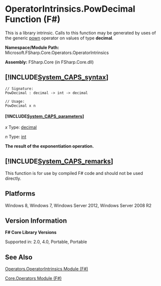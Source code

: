 # OperatorIntrinsics.PowDecimal Function (F#)

This is a library intrinsic. Calls to this function may be generated by uses of the generic [pown](http://msdn.microsoft.com/en-us/library/c6163b1d-a8f9-4a87-8704-f34d8b2918ff) operator on values of type **decimal**.

**Namespace/Module Path:** Microsoft.FSharp.Core.Operators.OperatorIntrinsics

**Assembly:** FSharp.Core (in FSharp.Core.dll)


## [!INCLUDE[System_CAPS_syntax](//System/Token/System_CAPS_syntax_md.md)]

```
// Signature:
PowDecimal : decimal -> int -> decimal

// Usage:
PowDecimal x n
```

#### [!INCLUDE[System_CAPS_parameters](//System/Token/System_CAPS_parameters_md.md)]
*x*
Type: [decimal](http://msdn.microsoft.com/en-us/library/9d557533-316c-4b5c-aed5-4d35506f6c3e)


*n*
Type: [int](http://msdn.microsoft.com/en-us/library/025d5455-3622-4ea5-9573-3ecbd4ee1375)



**The result of the exponentiation operation.**
## [!INCLUDE[System_CAPS_remarks](//System/Token/System_CAPS_remarks_md.md)]
This function is for use by compiled F# code and should not be used directly.


## Platforms
Windows 8, Windows 7, Windows Server 2012, Windows Server 2008 R2


## Version Information
**F# Core Library Versions**

Supported in: 2.0, 4.0, Portable, Portable




## See Also
[Operators.OperatorIntrinsics Module &#40;F&#35;&#41;](Operators.OperatorIntrinsics+Module+28%F%2329%.md)

[Core.Operators Module &#40;F&#35;&#41;](Core.Operators+Module+28%F%2329%.md)

